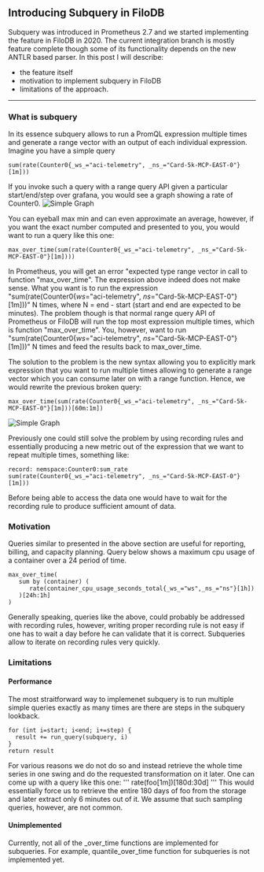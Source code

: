 ## Introducing Subquery in FiloDB

Subquery was introduced in Prometheus 2.7 and we started implementing the feature in FiloDB in 2020. The current integration branch is mostly feature complete though some of its functionality depends on the new ANTLR based parser. In this post I will describe:
* the feature itself
* motivation to implement subquery in FiloDB
* limitations of the approach.

---

### What is subquery
In its essence subquery allows to run a PromQL expression multiple times and generate a range vector with an output of each individual expression.
Imagine you have a simple query 
```
sum(rate(Counter0{_ws_="aci-telemetry", _ns_="Card-5k-MCP-EAST-0"}[1m]))
```
If you invoke such a query with a range query API given a particular start/end/step over grafana, you would see a graph showing a rate of Counter0. 
![Simple Graph](https://kvpetrov.github.io/assets/img/simple_graph.png)

You can eyeball max min and can even approximate an average, however, if you want the exact number computed and presented to you, you would want to run a query like this one:
```
max_over_time(sum(rate(Counter0{_ws_="aci-telemetry", _ns_="Card-5k-MCP-EAST-0"}[1m])))
```
In Prometheus, you will get an error "expected type range vector in call to function "max_over_time". The expression above indeed does not make sense. What you want is to run the expression "sum(rate(Counter0{_ws_="aci-telemetry", _ns_="Card-5k-MCP-EAST-0"}[1m]))" N times, where N = end - start (start and end are expected to be minutes). The problem though is that normal range query API of Prometheus or FiloDB will run the top most expression multiple times, which is function "max_over_time". You, however, want to run "sum(rate(Counter0{_ws_="aci-telemetry", _ns_="Card-5k-MCP-EAST-0"}[1m]))" N times and feed the results back to max_over_time. 

The solution to the problem is the new syntax allowing you to explicitly mark expression that you want to run multiple times allowing to generate a range vector which you can consume later on with a range function. Hence, we would rewrite the previous broken query:
```
max_over_time(sum(rate(Counter0{_ws_="aci-telemetry", _ns_="Card-5k-MCP-EAST-0"}[1m]))[60m:1m])
```
![Simple Graph](https://kvpetrov.github.io/assets/img/subquery.png)

Previously one could still solve the problem by using recording rules and essentially producing a new metric out of the expression that we want to repeat multiple times, something like:

```
record: nemspace:Counter0:sum_rate
sum(rate(Counter0{_ws_="aci-telemetry", _ns_="Card-5k-MCP-EAST-0"}[1m]))
```
Before being able to access the data one would have to wait for the recording rule to produce sufficient amount of data.

### Motivation
Queries similar to presented in the above section are useful for reporting, billing, and capacity planning. Query below shows a maximum cpu usage of a container over a 24 period of time. 
```
max_over_time(
   sum by (container) (
      rate(container_cpu_usage_seconds_total{_ws_="ws",_ns_="ns"}[1h])
   )[24h:1h]
)
```
Generally speaking, queries like the above, could probably be addressed with recording rules, however, writing proper recording rule is not easy if one has to wait a day before he can validate that it is correct. Subqueries allow to iterate on recording rules very quickly.

### Limitations
#### Performance
The most straitforward way to implemenet subquery is to run multiple simple queries exactly as many times are there are steps in the subquery lookback.

```
for (int i=start; i<end; i+=step) {
  result += run_query(subquery, i)
}
return result
```

For various reasons we do not do so and instead retrieve the whole time series in one swing and do the requested transformation on it later. One can come up with a query like this one:
'''
rate(foo[1m])[180d:30d]
'''
This would essentially force us to retrieve the entire 180 days of foo from the storage and later extract only 6 minutes out of it. We assume that such sampling queries, however, are not common.

#### Unimplemented
Currently, not all of the _over_time functions are implemented for subqueries. For example, quantile_over_time function for subqueries is not implemented yet.
